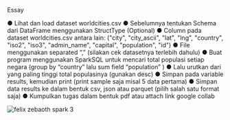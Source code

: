 Essay

● Lihat dan load dataset worldcities.csv
● Sebelumnya tentukan Schema dari DataFrame menggunakan StructType (Optional)
● Column pada dataset worldcities.csv antara lain:
("city", "city_ascii", "lat", "lng", "country", "iso2", "iso3", "admin_name", "capital",
"population", "id")
● File menggunakan separated “,”
(silakan cek datasetnya terlebih dahulu)
● Buat program menggunakan SparkSQL untuk mencari total populasi setiap negara
(group by “country” lalu sum field “population” )
● Lalu urutkan dari yang paling tinggi total populasinya (gunakan desc)
● Simpan pada variable results, kemudian print
(print sample saja misal 5 data pertama)
● Simpan data results ke dalam bentuk csv, json atau parquet
(pilih salah satu format saja)
● Kumpulkan tugas dalam bentuk pdf atau attach link google collab



![felix zebaoth spark 3](https://github.com/felix11736/felix_spark-home-work/assets/111951543/66f6b02f-2aa9-4501-bc85-24394333ba78)
